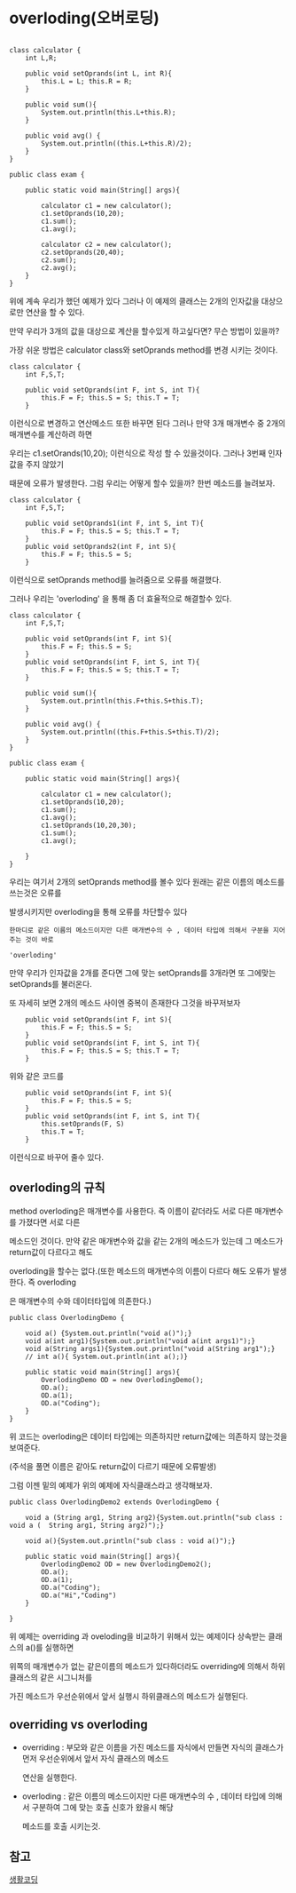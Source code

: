 # overloding(오버로딩)

```

class calculator {
	int L,R;

	public void setOprands(int L, int R){
		this.L = L; this.R = R;
	}

	public void sum(){
		System.out.println(this.L+this.R);
	}

	public void avg() {
		System.out.println((this.L+this.R)/2);
	}
}

public class exam {
	
	public static void main(String[] args){

		calculator c1 = new calculator();
		c1.setOprands(10,20);
		c1.sum();
		c1.avg();

		calculator c2 = new calculator();
		c2.setOprands(20,40);
		c2.sum();
		c2.avg();
	}
}
```

위에 계속 우리가 했던 예제가 있다 그러나 이 예제의 클래스는 2개의 인자값을 대상으로만 연산을 할 수 있다.

만약 우리가 3개의 값을 대상으로 계산을 할수있게 하고싶다면? 무슨 방법이 있을까?

가장 쉬운 방법은 calculator class와 setOprands method를 변경 시키는 것이다.

```
class calculator {
	int F,S,T;

	public void setOprands(int F, int S, int T){
		this.F = F; this.S = S; this.T = T;
	}
```

이런식으로 변경하고 연산메소드 또한 바꾸면 된다 그러나 만약 3개 매개변수 중 2개의 매개변수를 계산하려 하면 

우리는 c1.setOrands(10,20); 이런식으로 작성 할 수 있을것이다. 그러나 3번째 인자값을 주지 않았기 

때문에 오류가 발생한다. 그럼 우리는 어떻게 할수 있을까? 한번 메소드를 늘려보자.

```
class calculator {
	int F,S,T;

	public void setOprands1(int F, int S, int T){
		this.F = F; this.S = S; this.T = T;
	}
	public void setOprands2(int F, int S){
		this.F = F; this.S = S;
	}
```
이런식으로 setOprands method를 늘려줌으로 오류를 해결했다.

그러나 우리는 'overloding' 을 통해 좀 더 효율적으로 해결할수 있다. 

```
class calculator {
	int F,S,T;

	public void setOprands(int F, int S){
		this.F = F; this.S = S; 
	}
	public void setOprands(int F, int S, int T){
		this.F = F; this.S = S; this.T = T;
	}

	public void sum(){
		System.out.println(this.F+this.S+this.T);
	}

	public void avg() {
		System.out.println((this.F+this.S+this.T)/2);
	}
}

public class exam {
	
	public static void main(String[] args){

		calculator c1 = new calculator();
		c1.setOprands(10,20);
		c1.sum();
		c1.avg();
		c1.setOprands(10,20,30);
		c1.sum();
		c1.avg();

	}
}
```

우리는 여기서 2개의 setOprands method를 볼수 있다 원래는 같은 이름의 메소드를 쓰는것은 오류를 

발생시키지만 overloding을 통해 오류를 차단할수 있다 

```
한마디로 같은 이름의 메소드이지만 다른 매개변수의 수 , 데이터 타입에 의해서 구분을 지어주는 것이 바로 

'overloding'
```

만약 우리가 인자값을 2개를 준다면 그에 맞는 setOprands를 3개라면 또 그에맞는 setOprands를 불러온다.

또 자세히 보면 2개의 메소드 사이엔 중복이 존재한다 그것을 바꾸저보자

```
	public void setOprands(int F, int S){
		this.F = F; this.S = S; 
	}
	public void setOprands(int F, int S, int T){
		this.F = F; this.S = S; this.T = T;
	}
```

위와 같은 코드를

```
	public void setOprands(int F, int S){
		this.F = F; this.S = S; 
	}
	public void setOprands(int F, int S, int T){
		this.setOprands(F, S)
		this.T = T;
	}
```

이런식으로 바꾸어 줄수 있다.

## overloding의 규칙

method overloding은 매개변수를 사용한다. 즉 이름이 같더라도 서로 다른 매개변수를 가졌다면 서로 다른 

메소드인 것이다. 만약 같은 매개변수와 값을 같는 2개의 메소드가 있는데 그 메소드가 return값이 다르다고 해도

overloding을 할수는 없다.(또한 메소드의 매개변수의 이름이 다르다 해도 오류가 발생한다. 즉 overloding 

은 매개변수의 수와 데이터타입에 의존한다.)

```
public class OverlodingDemo {
	
	void a() {System.out.println("void a()");}
	void a(int arg1){System.out.println("void a(int args1)");}
	void a(String args1){System.out.println("void a(String arg1");}
	// int a(){ System.out.println(int a();)}

	public static void main(String[] args){
		OverlodingDemo OD = new OverlodingDemo();
		OD.a();
		OD.a(1);
		OD.a("Coding");
	}
}
```

위 코드는 overloding은 데이터 타입에는 의존하지만 return값에는 의존하지 않는것을 보여준다.

(주석을 풀면 이름은 같아도 return값이 다르기 때문에 오류발생)

그럼 이젠 밑의 예제가 위의 예제에 자식클래스라고 생각해보자.
``` 
public class OverlodingDemo2 extends OverlodingDemo {
	
	void a (String arg1, String arg2){System.out.println("sub class : void a (	String arg1, String arg2)");}

	void a(){System.out.println("sub class : void a()");}

	public static void main(String[] args){
		OverlodingDemo2 OD = new OverlodingDemo2();
		OD.a();
		OD.a(1);
		OD.a("Coding");
		OD.a("Hi","Coding")
	}

}
```
위 예제는 overriding 과 oveloding을 비교하기 위해서 있는 예제이다 상속받는 클래스의 a()를 실행하면 

위쪽의 매개변수가 없는 같은이름의 메소드가 있다하더라도 overriding에 의해서 하위클래스의 같은 시그니처를 

가진 메소드가 우선순위에서 앞서 실행시 하위클래스의 메소드가 실행된다.




## overriding vs overloding

- overriding : 부모와 같은 이름을 가진 메소드를 자식에서 만들면 자식의 클래스가 먼저 우선순위에서 앞서 자식 클래스의 메소드

	연산을 실행한다.

- overloding : 같은 이름의 메소드이지만 다른 매개변수의 수 , 데이터 타입에 의해서 구분하여 그에 맞는 호출 신호가 왔을시 해당

	메소드를 호출 시키는것.


## 참고

[생활코딩](https://opentutorials.org/course/1223/6088)






